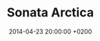 ---
layout: post
title:  Sonata Arctica
date:   2014-04-23 20:00:00 +0200
categories: concert
location: Le Bataclan
image: sonataarctica2014.jpg
playlist: 111577883/playlist/3yvV1r8gsZBf3H2zMlAXeN/dark
---